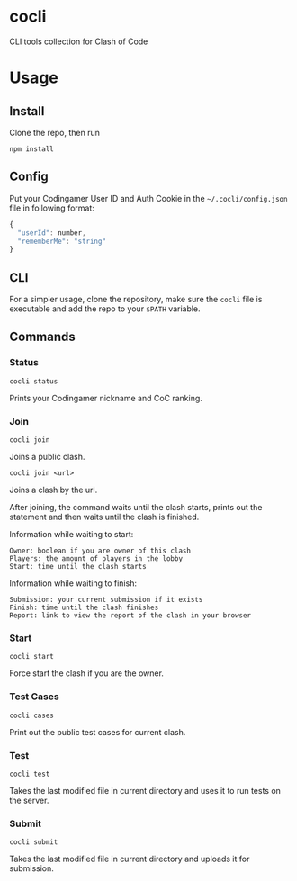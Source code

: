 # cocli
CLI tools collection for Clash of Code

# Usage

## Install
Clone the repo, then run
```
npm install
```

## Config
Put your Codingamer User ID and Auth Cookie in the
`~/.cocli/config.json` file in following format:
```js
{
  "userId": number,
  "rememberMe": "string"
}
```

## CLI
For a simpler usage, clone the repository,
make sure the `cocli` file is executable
and add the repo to your `$PATH` variable.

## Commands

### Status
```
cocli status
```
Prints your Codingamer nickname and CoC ranking.

### Join
```
cocli join
```
Joins a public clash.

```
cocli join <url>
```
Joins a clash by the url.

After joining, the command waits
until the clash starts, prints
out the statement and then waits
until the clash is finished.

Information while waiting to start:
```
Owner: boolean if you are owner of this clash
Players: the amount of players in the lobby
Start: time until the clash starts
```

Information while waiting to finish:
```
Submission: your current submission if it exists
Finish: time until the clash finishes
Report: link to view the report of the clash in your browser
```

### Start
```
cocli start
```
Force start the clash if you are the owner.

### Test Cases
```
cocli cases
```
Print out the public test cases for current clash.

### Test
```
cocli test
```
Takes the last modified file in current directory and uses
it to run tests on the server.

### Submit
```
cocli submit
```
Takes the last modified file in current directory and uploads
it for submission.
